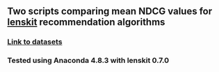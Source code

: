 ## Two scripts comparing mean NDCG values for [lenskit](https://lkpy.lenskit.org/en/latest/index.html) recommendation algorithms

### [Link to datasets](https://grouplens.org/datasets/movielens/)

### Tested using Anaconda 4.8.3 with lenskit 0.7.0